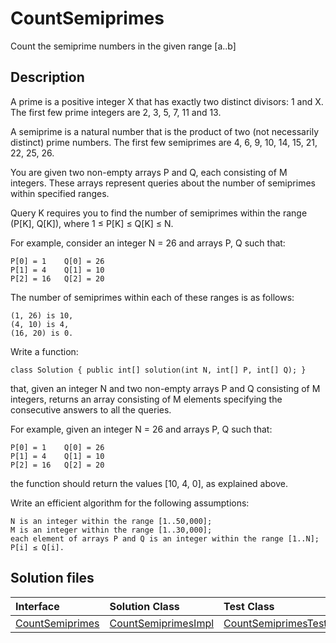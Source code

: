 # CountSemiprimes

Count the semiprime numbers in the given range [a..b]

## Description

A prime is a positive integer X that has exactly two distinct divisors: 1 and X. The first few prime integers are 2, 3, 5, 7, 11 and 13.

A semiprime is a natural number that is the product of two (not necessarily distinct) prime numbers. The first few semiprimes are 4, 6, 9, 10, 14, 15, 21, 22, 25, 26.

You are given two non-empty arrays P and Q, each consisting of M integers. These arrays represent queries about the number of semiprimes within specified ranges.

Query K requires you to find the number of semiprimes within the range (P[K], Q[K]), where 1 ≤ P[K] ≤ Q[K] ≤ N.

For example, consider an integer N = 26 and arrays P, Q such that:

    P[0] = 1    Q[0] = 26
    P[1] = 4    Q[1] = 10
    P[2] = 16   Q[2] = 20

The number of semiprimes within each of these ranges is as follows:

	(1, 26) is 10,
	(4, 10) is 4,
	(16, 20) is 0.

Write a function:

	class Solution { public int[] solution(int N, int[] P, int[] Q); }

that, given an integer N and two non-empty arrays P and Q consisting of M integers, returns an array consisting of M elements specifying the consecutive answers to all the queries.

For example, given an integer N = 26 and arrays P, Q such that:

    P[0] = 1    Q[0] = 26
    P[1] = 4    Q[1] = 10
    P[2] = 16   Q[2] = 20

the function should return the values [10, 4, 0], as explained above.

Write an efficient algorithm for the following assumptions:

	N is an integer within the range [1..50,000];
	M is an integer within the range [1..30,000];
	each element of arrays P and Q is an integer within the range [1..N];
	P[i] ≤ Q[i].

## Solution files

|  Interface | Solution Class  | Test Class  |
| :------------ | :------------ | :------------ |
| [CountSemiprimes](../../../src/main/java/com/iamandu/codechallenger/problems/codility/sieveoferatosthenes/CountSemiprimes.java)  |  [CountSemiprimesImpl](../../../src/main/java/com/iamandu/codechallenger/solutions/wescley/codility/sieveoferatosthenes/CountSemiprimesImpl.java) | [CountSemiprimesTest](../../../src/test/java/com/iamandu/codechallenger/solutions/wescley/codility/sieveoferatosthenes/CountSemiprimesTest.java)  |
